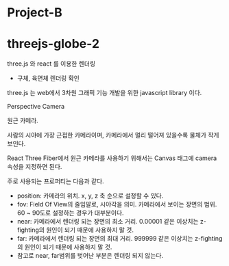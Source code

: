 # Project-B
# threejs-globe-2

three.js 와 react 를 이용한 렌더링

* 구체, 육면체 렌더링 확인

three.js 는 web에서 3차원 그래픽 기능 개발을 위한 javascript library 이다.

Perspective Camera

원근 카메라.

사람의 시야에 가장 근접한 카메라이며, 카메라에서 멀리 떨어져 있을수록 물체가 작게 보인다.

React Three Fiber에서 원근 카메라를 사용하기 위해서는 Canvas 태그에 camera 속성을 지정하면 된다.

주로 사용되는 프로퍼티는 다음과 같다.

* position: 카메라의 위치. x, y, z 축 순으로 설정할 수 있다.
* fov: Field Of View의 줄임말로, 시야각을 의미. 카메라에서 보이는 장면의 범위. 60 ~ 90도로 설정하는 경우가 대부분이다. 
* near: 카메라에서 렌더링 되는 장면의 최소 거리. 0.00001 같은 이상치는 z-fighting의 원인이 되기 때문에 사용하지 말 것.
* far: 카메라에서 렌더링 되는 장면의 최대 거리. 999999 같은 이상치는 z-fighting의 원인이 되기 때문에 사용하지 말 것.
* 참고로 near, far범위를 벗어난 부분은 렌더링 되지 않는다.

